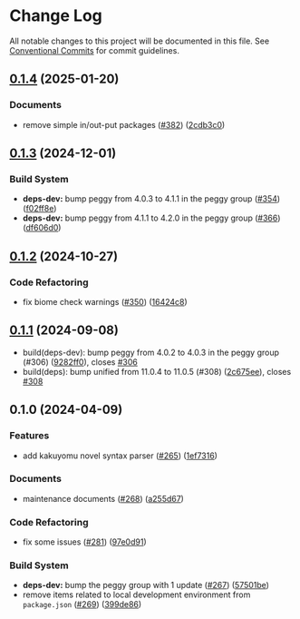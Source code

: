 # Change Log

All notable changes to this project will be documented in this file.
See [Conventional Commits](https://conventionalcommits.org) for commit guidelines.

## [0.1.4](https://github.com/RShirohara/unified-webnovel/compare/@rshirohara/rekurke-parse@0.1.3...@rshirohara/rekurke-parse@0.1.4) (2025-01-20)

### Documents

* remove simple in/out-put packages  ([#382](https://github.com/RShirohara/unified-webnovel/issues/382)) ([2cdb3c0](https://github.com/RShirohara/unified-webnovel/commit/2cdb3c013a196dae581864743a3c70dd9e61026f))

## [0.1.3](https://github.com/RShirohara/unified-webnovel/compare/@rshirohara/rekurke-parse@0.1.2...@rshirohara/rekurke-parse@0.1.3) (2024-12-01)

### Build System

* **deps-dev:** bump peggy from 4.0.3 to 4.1.1 in the peggy group ([#354](https://github.com/RShirohara/unified-webnovel/issues/354)) ([f02ff8e](https://github.com/RShirohara/unified-webnovel/commit/f02ff8e9591e59f64307695f4d274f3ce91b370a))
* **deps-dev:** bump peggy from 4.1.1 to 4.2.0 in the peggy group ([#366](https://github.com/RShirohara/unified-webnovel/issues/366)) ([df606d0](https://github.com/RShirohara/unified-webnovel/commit/df606d0d73a868570d3d9a1b36c53ff1cd994d1d))

## [0.1.2](https://github.com/RShirohara/unified-webnovel/compare/@rshirohara/rekurke-parse@0.1.1...@rshirohara/rekurke-parse@0.1.2) (2024-10-27)

### Code Refactoring

* fix biome check warnings ([#350](https://github.com/RShirohara/unified-webnovel/issues/350)) ([16424c8](https://github.com/RShirohara/unified-webnovel/commit/16424c88b65ebed5e4be77bf5ba88e5d33088930))

## [0.1.1](https://github.com/RShirohara/unified-webnovel/compare/@rshirohara/rekurke-parse@0.1.0...@rshirohara/rekurke-parse@0.1.1) (2024-09-08)

* build(deps-dev): bump peggy from 4.0.2 to 4.0.3 in the peggy group (#306) ([9282ff0](https://github.com/RShirohara/unified-webnovel/commit/9282ff0)), closes [#306](https://github.com/RShirohara/unified-webnovel/issues/306)
* build(deps): bump unified from 11.0.4 to 11.0.5 (#308) ([2c675ee](https://github.com/RShirohara/unified-webnovel/commit/2c675ee)), closes [#308](https://github.com/RShirohara/unified-webnovel/issues/308)

## 0.1.0 (2024-04-09)

### Features

* add kakuyomu novel syntax parser ([#265](https://github.com/RShirohara/unified-webnovel/issues/265)) ([1ef7316](https://github.com/RShirohara/unified-webnovel/commit/1ef7316deddad604d52a59d537c691a8fcf1f4e0))

### Documents

* maintenance documents ([#268](https://github.com/RShirohara/unified-webnovel/issues/268)) ([a255d67](https://github.com/RShirohara/unified-webnovel/commit/a255d67a6bf5e94af9d5daf0d62c074bc0d6a5e3))

### Code Refactoring

* fix some issues ([#281](https://github.com/RShirohara/unified-webnovel/issues/281)) ([97e0d91](https://github.com/RShirohara/unified-webnovel/commit/97e0d9136b0e310dedad44e581ba70eea6d23e30))

### Build System

* **deps-dev:** bump the peggy group with 1 update ([#267](https://github.com/RShirohara/unified-webnovel/issues/267)) ([57501be](https://github.com/RShirohara/unified-webnovel/commit/57501be5063be504bacdcc404301756f7c63ade2))
* remove items related to local development environment from `package.json` ([#269](https://github.com/RShirohara/unified-webnovel/issues/269)) ([399de86](https://github.com/RShirohara/unified-webnovel/commit/399de869f96a624d023e574e94a83754261b03a2))
